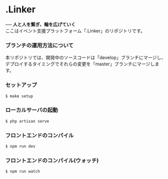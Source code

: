 # .Linker
**── 人と人を繋ぎ、輪を広げていく**  
ここはイベント支援プラットフォーム「.Linker」のリポジトリです。

### ブランチの運用方法について

本リポジトリでは、開発中のソースコードは「develop」ブランチにマージし、デプロイするタイミングでそれらの変更を「master」ブランチにマージします。

### セットアップ

```bash
$ make setup
```

### ローカルサーバの起動

```bash
$ php artisan serve
```

### フロントエンドのコンパイル

```bash
$ npm run dev
```

### フロントエンドのコンパイル(ウォッチ)

```bash
$ npm run watch
```